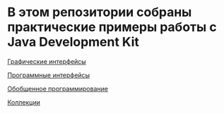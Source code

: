 # В этом репозитории собраны практические примеры работы с Java Development Kit

[Графические интерфейсы](https://github.com/MikhailAkulov/Java_Development_Kit/tree/main/src/main/java/Example_1)

[Программные интерфейсы](https://github.com/MikhailAkulov/Java_Development_Kit/tree/main/src/main/java/Example_2)

[Обобщенное программирование](https://github.com/MikhailAkulov/Java_Development_Kit/tree/main/src/main/java/Example_3)

[Коллекции](https://github.com/MikhailAkulov/Java_Development_Kit/tree/main/src/main/java/Example_4)